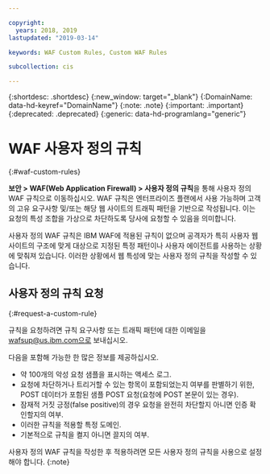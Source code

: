 ```yaml
---

copyright:
  years: 2018, 2019
lastupdated: "2019-03-14"

keywords: WAF Custom Rules, Custom WAF Rules

subcollection: cis

---
```


{:shortdesc: .shortdesc}
{:new_window: target="_blank"}
{:DomainName: data-hd-keyref="DomainName"}
{:note: .note}
{:important: .important}
{:deprecated: .deprecated}
{:generic: data-hd-programlang="generic"}


# WAF 사용자 정의 규칙
{:#waf-custom-rules}

**보안 > WAF(Web Application Firewall) > 사용자 정의 규칙**을 통해 사용자 정의 WAF 규칙으로 이동하십시오. WAF 규칙은 엔터프라이즈 플랜에서 사용 가능하며 고객의 고유 요구사항 및/또는 해당 웹 사이트의 트래픽 패턴을 기반으로 작성됩니다. 이는 요청의 특성 조합을 가상으로 차단하도록 당사에 요청할 수 있음을 의미합니다. 

사용자 정의 WAF 규칙은 IBM WAF에 적용된 규칙이 없으며 공격자가 특히 사용자 웹 사이트의 구조에 맞게 대상으로 지정된 특정 패턴이나 사용자 에이전트를 사용하는 상황에 맞춰져 있습니다. 이러한 상황에서 웹 특성에 맞는 사용자 정의 규칙을 작성할 수 있습니다.

## 사용자 정의 규칙 요청
{:#request-a-custom-rule}

규칙을 요청하려면 규칙 요구사항 또는 트래픽 패턴에 대한 이메일을 wafsup@us.ibm.com으로 보내십시오. 

다음을 포함해 가능한 한 많은 정보를 제공하십시오.
* 약 100개의 악성 요청 샘플을 표시하는 액세스 로그.
* 요청에 차단하거나 트리거할 수 있는 항목이 포함되었는지 여부를 판별하기 위한, POST 데이터가 포함된 샘플 POST 요청(요청에 POST 본문이 있는 경우).
* 잠재적 거짓 긍정(false positive)의 경우 요청을 완전히 차단할지 아니면 인증 확인할지의 여부.
* 이러한 규칙을 적용할 특정 도메인.
* 기본적으로 규칙을 켤지 아니면 끌지의 여부.

사용자 정의 WAF 규칙을 작성한 후 적용하려면 모든 사용자 정의 규칙을 사용으로 설정해야 합니다.
{:note}
